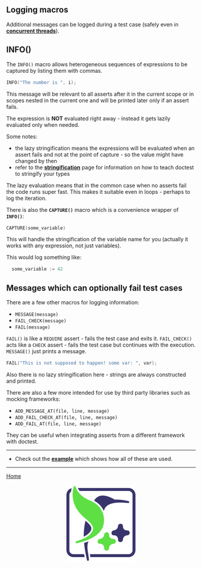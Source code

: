 ## Logging macros

Additional messages can be logged during a test case (safely even in
[**concurrent threads**](faq.md#is-doctest-thread-aware)).

## INFO()

The `INFO()` macro allows heterogeneous sequences of expressions to be captured by
listing them with commas.

```c++
INFO("The number is ", i);
```

This message will be relevant to all asserts after it in the current scope or in scopes
nested in the current one and will be printed later only if an assert fails.

The expression is **NOT** evaluated right away - instead it gets lazily evaluated only
when needed.

Some notes:

-   the lazy stringification means the expressions will be evaluated when an assert
    fails and not at the point of capture - so the value might have changed by then
-   refer to the [**stringification**](stringification.md) page for information on how
    to teach doctest to stringify your types

The lazy evaluation means that in the common case when no asserts fail the code runs
super fast. This makes it suitable even in loops - perhaps to log the iteration.

There is also the **`CAPTURE()`** macro which is a convenience wrapper of **`INFO()`**:

```c++
CAPTURE(some_variable)
```

This will handle the stringification of the variable name for you (actually it works
with any expression, not just variables).

This would log something like:

```c++
  some_variable := 42
```

## Messages which can optionally fail test cases

There are a few other macros for logging information:

-   `MESSAGE(message)`
-   `FAIL_CHECK(message)`
-   `FAIL(message)`

`FAIL()` is like a `REQUIRE` assert - fails the test case and exits it. `FAIL_CHECK()`
acts like a `CHECK` assert - fails the test case but continues with the execution.
`MESSAGE()` just prints a message.

```c++
FAIL("This is not supposed to happen! some var: ", var);
```

Also there is no lazy stringification here - strings are always constructed and printed.

There are also a few more intended for use by third party libraries such as mocking
frameworks:

-   `ADD_MESSAGE_AT(file, line, message)`
-   `ADD_FAIL_CHECK_AT(file, line, message)`
-   `ADD_FAIL_AT(file, line, message)`

They can be useful when integrating asserts from a different framework with doctest.

---

-   Check out the [**example**](../../examples/all_features/logging.cpp) which shows how
    all of these are used.

---

[Home](readme.md#reference)

<p align="center"><img src="../../scripts/data/logo/icon_2.svg"></p>
